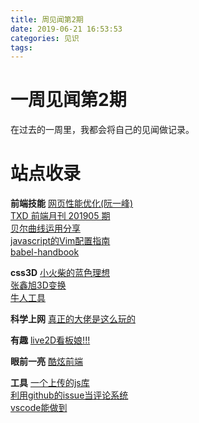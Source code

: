 ```yaml
---
title: 周见闻第2期
date: 2019-06-21 16:53:53
categories: 见识
tags:
---
```


# 一周见闻第2期
在过去的一周里，我都会将自己的见闻做记录。
<!-- more -->

# 站点收录
**前端技能**
[网页性能优化(阮一峰)](http://www.ruanyifeng.com/blog/2015/09/web-page-performance-in-depth.html)  
[TXD 前端月刊 201905 期](https://cnodejs.org/topic/5cf4fcc41fe902120f31bbe3)   
[贝尔曲线运用分享](https://segmentfault.com/a/1190000019405831)   
[javascript的Vim配置指南](https://freshman.tech/vim-javascript/)   
[babel-handbook](https://github.com/jamiebuilds/babel-handbook/blob/master/translations/zh-Hans/user-handbook.md)   

**css3D**
[小火柴的蓝色理想](https://www.cnblogs.com/xiaohuochai/p/5351477.html)  
[张鑫旭3D变换](https://www.zhangxinxu.com/wordpress/2012/09/css3-3d-transform-perspective-animate-transition/)  
[牛人工具](http://fangyexu.com/tool-CSS3Inspector.html)   

**科学上网**
[真正的大佬是这么玩的](https://github.com/EtherDream/jsproxy)   

**有趣**
[live2D看板娘!!!](https://www.zhangxinxu.com/wordpress/2018/05/live2d-web-webgl-js/)   

**眼前一亮**
[酷炫前端](https://www.strml.net/)   

**工具**
[一个上传的js库](https://github.com/transloadit/uppy)   
[利用github的issue当评论系统](https://github.com/utterance/utterances)   
[vscode能做到](https://www.vscodecandothat.com/)   

